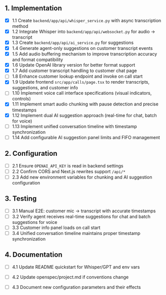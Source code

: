 ## 1. Implementation
- [x] 1.1 Create `backend/app/api/whisper_service.py` with async transcription method
- [x] 1.2 Integrate Whisper into `backend/app/api/websocket.py` for audio -> transcript
- [x] 1.3 Create `backend/app/api/ai_service.py` for suggestions
- [x] 1.4 Generate agent-only suggestions on customer transcript events
- [x] 1.5 Add audio buffering mechanism to improve transcription accuracy and format compatibility
- [x] 1.6 Update OpenAI library version for better format support
- [x] 1.7 Add customer transcript handling to customer chat page
- [ ] 1.8 Enhance customer lookup endpoint and invoke on call start
- [x] 1.9 Update frontend `src/app/calls/page.tsx` to render transcripts, suggestions, and customer info
- [ ] 1.10 Implement voice call interface specifications (visual indicators, controls)
- [x] 1.11 Implement smart audio chunking with pause detection and precise timestamps
- [x] 1.12 Implement dual AI suggestion approach (real-time for chat, batch for voice)
- [ ] 1.13 Implement unified conversation timeline with timestamp synchronization
- [ ] 1.14 Add configurable AI suggestion panel limits and FIFO management

## 2. Configuration
- [ ] 2.1 Ensure `OPENAI_API_KEY` is read in backend settings
- [ ] 2.2 Confirm CORS and Next.js rewrites support `/api/*`
- [ ] 2.3 Add new environment variables for chunking and AI suggestion configuration

## 3. Testing
- [ ] 3.1 Manual E2E: customer mic -> transcript with accurate timestamps
- [ ] 3.2 Verify agent receives real-time suggestions for chat and batch suggestions for voice
- [ ] 3.3 Customer info panel loads on call start
- [ ] 3.4 Unified conversation timeline maintains proper timestamp synchronization

## 4. Documentation
- [ ] 4.1 Update README quickstart for Whisper/GPT and env vars
- [ ] 4.2 Update openspec/project.md if conventions change
- [ ] 4.3 Document new configuration parameters and their effects

